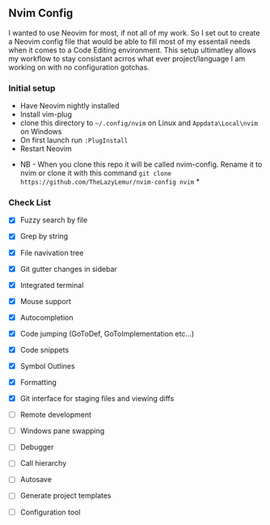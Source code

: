 ## Nvim Config


I wanted to use Neovim for most, if not all of my work.
So I set out to create a Neovim config file that would be able to fill most of my
essentail needs when it comes to a Code Editing environment. This setup ultimatley allows my
workflow to stay consistant acrros what ever project/language I am working on with no configuration
gotchas.

### Initial setup


- Have Neovim nightly installed
- Install vim-plug 
- clone this directory to `~/.config/nvim` on Linux and `Appdata\Local\nvim` on Windows
- On first launch run `:PlugInstall`
- Restart Neovim

* NB - When you clone this repo it will be called nvim-config. Rename it to nvim or clone it with this command `git clone https://github.com/TheLazyLemur/nvim-config nvim` *


### Check List


- [x] Fuzzy search by file
- [x] Grep by string
- [x] File navivation tree
- [x] Git gutter changes in sidebar
- [x] Integrated terminal
- [x] Mouse support
- [x] Autocompletion
- [x] Code jumping (GoToDef, GoToImplementation etc...)
- [x] Code snippets
- [x] Symbol Outlines
- [x] Formatting
- [x] Git interface for staging files and viewing diffs
- [ ] Remote development
- [ ] Windows pane swapping
- [ ] Debugger
- [ ] Call hierarchy
- [ ] Autosave
- [ ] Generate project templates
- [ ] Configuration tool


